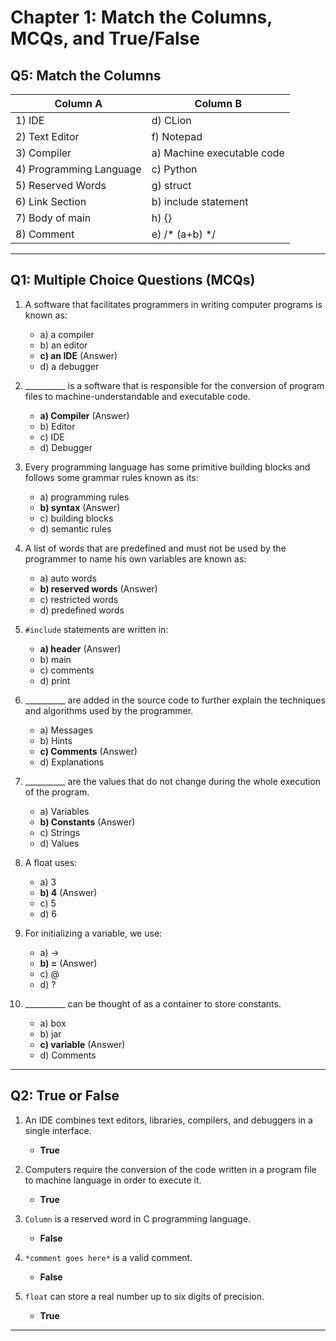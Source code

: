 # Chapter 1: Match the Columns, MCQs, and True/False

## Q5: Match the Columns

| **Column A**              | **Column B**                        |
|---------------------------|-------------------------------------|
| 1) IDE                    | d) CLion                            |
| 2) Text Editor            | f) Notepad                          |
| 3) Compiler               | a) Machine executable code          |
| 4) Programming Language    | c) Python                           |
| 5) Reserved Words         | g) struct                           |
| 6) Link Section           | b) include statement                |
| 7) Body of main           | h) {}                               |
| 8) Comment                | e) /* (a+b) */                      |

---

## Q1: Multiple Choice Questions (MCQs)

1) A software that facilitates programmers in writing computer programs is known as:
   - a) a compiler
   - b) an editor
   - **c) an IDE** (Answer)
   - d) a debugger

2) __________ is a software that is responsible for the conversion of program files to machine-understandable and executable code.
   - **a) Compiler** (Answer)
   - b) Editor
   - c) IDE
   - d) Debugger

3) Every programming language has some primitive building blocks and follows some grammar rules known as its:
   - a) programming rules
   - **b) syntax** (Answer)
   - c) building blocks
   - d) semantic rules

4) A list of words that are predefined and must not be used by the programmer to name his own variables are known as:
   - a) auto words
   - **b) reserved words** (Answer)
   - c) restricted words
   - d) predefined words

5) `#include` statements are written in:
   - **a) header** (Answer)
   - b) main
   - c) comments
   - d) print

6) __________ are added in the source code to further explain the techniques and algorithms used by the programmer.
   - a) Messages
   - b) Hints
   - **c) Comments** (Answer)
   - d) Explanations

7) __________ are the values that do not change during the whole execution of the program.
   - a) Variables
   - **b) Constants** (Answer)
   - c) Strings
   - d) Values

8) A float uses:
   - a) 3
   - **b) 4** (Answer)
   - c) 5
   - d) 6

9) For initializing a variable, we use:
   - a) →
   - **b) =** (Answer)
   - c) @
   - d) ?

10) __________ can be thought of as a container to store constants.
    - a) box
    - b) jar
    - **c) variable** (Answer)
    - d) Comments

---

## Q2: True or False

1) An IDE combines text editors, libraries, compilers, and debuggers in a single interface.  
   - **True**  

2) Computers require the conversion of the code written in a program file to machine language in order to execute it.  
   - **True**

3) `Column` is a reserved word in C programming language.  
   - **False**

4) `*comment goes here*` is a valid comment.  
   - **False**  

5) `float` can store a real number up to six digits of precision.  
   - **True**

---

